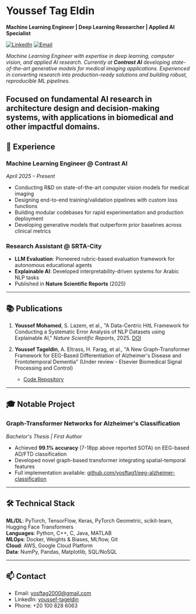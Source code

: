 # Youssef Tag Eldin

**Machine Learning Engineer | Deep Learning Researcher | Applied AI Specialist**

[![LinkedIn](https://img.shields.io/badge/LinkedIn-0077B5?style=flat&logo=linkedin&logoColor=white)](https://linkedin.com/in/youssef-tageldin-783516213)
[![Email](https://img.shields.io/badge/Email-D14836?style=flat&logo=gmail&logoColor=white)](mailto:yosftag2000@gmail.com)

*Machine Learning Engineer with expertise in deep learning, computer vision, and applied AI research. Currently at **Contrast AI** developing state-of-the-art generative models for medical imaging applications. Experienced in converting research into production-ready solutions and building robust, reproducible ML pipelines.*

Focused on fundamental AI research in architecture design and decision-making systems, with applications in biomedical and other impactful domains.
---

## 💼 Experience

### Machine Learning Engineer @ Contrast AI
*April 2025 – Present*
- Conducting R&D on state-of-the-art computer vision models for medical imaging
- Designing end-to-end training/validation pipelines with custom loss functions
- Building modular codebases for rapid experimentation and production deployment
- Developing generative models that outperform prior baselines across clinical metrics

### Research Assistant @ SRTA-City
- **LLM Evaluation**: Pioneered rubric-based evaluation framework for autonomous educational agents
- **Explainable AI**: Developed interpretability-driven systems for Arabic NLP tasks
- Published in **Nature Scientific Reports** (2025)

---

## 📚 Publications

1. **Youssef Mohamed**, S. Lazem, et al., "A Data-Centric HitL Framework for Conducting a Systematic Error Analysis of NLP Datasets using Explainable AI," *Nature Scientific Reports*, 2025. [DOI](link)

2. **Youssef Tageldin**, A. Eltrass, H. Farag, et al., "A New Graph-Transformer Framework for EEG-Based Differentiation of Alzheimer's Disease and Frontotemporal Dementia" (Under review - Elsevier Biomedical Signal Processing and Control)
   - [Code Repository](https://github.com/yosftag1/eeg-alzheimer-classification)

---

## 🎓 Notable Project

### Graph-Transformer Networks for Alzheimer's Classification
*Bachelor's Thesis | First Author*
- Achieved **99.1% accuracy** (7-18pp above reported SOTA) on EEG-based AD/FTD classification
- Developed novel graph-based transformer integrating spatial-temporal features
- Full implementation available: [github.com/yosftag1/eeg-alzheimer-classification](https://github.com/yosftag1/eeg-alzheimer-classification)

---

## 🛠️ Technical Stack

**ML/DL**: PyTorch, TensorFlow, Keras, PyTorch Geometric, scikit-learn, Hugging Face Transformers  
**Languages**: Python, C++, C, Java, MATLAB  
**MLOps**: Docker, Weights & Biases, MLflow, Git  
**Cloud**: AWS, Google Cloud Platform  
**Data**: NumPy, Pandas, Matplotlib, SQL/NoSQL

---

## 📫 Contact

- Email: [yosftag2000@gmail.com](mailto:yosftag2000@gmail.com)
- LinkedIn: [youssef-tageldin](https://linkedin.com/in/youssef-tageldin-783516213)
- Phone: +20 100 828 6063
